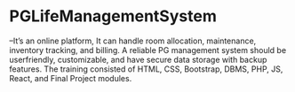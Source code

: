 # PGLifeManagementSystem
–It’s an online platform, It can handle room allocation, maintenance, 
inventory tracking, and billing. A reliable PG management system should be userfriendly, customizable, 
and have secure data storage with backup features. The training consisted of HTML, CSS, Bootstrap, 
DBMS, PHP, JS, React, and Final Project modules. 
